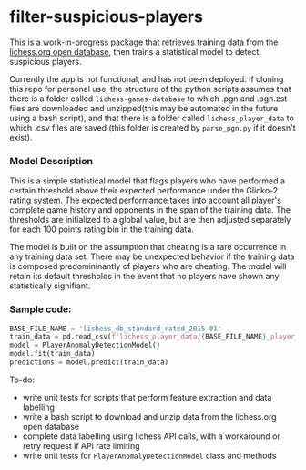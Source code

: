 # filter-suspicious-players

This is a work-in-progress package that retrieves training data from the [lichess.org open database](https://database.lichess.org/), then trains a statistical model to detect suspicious players.

Currently the app is not functional, and has not been deployed. If cloning this repo for personal use, the structure of the python scripts assumes that there is a folder called `lichess-games-database` to which .pgn and .pgn.zst files are downloaded and unzipped(this may be automated in the future using a bash script), and that there is a folder called `lichess_player_data` to which .csv files are saved (this folder is created by `parse_pgn.py` if it doesn't exist).

### Model Description
This is a simple statistical model that flags players who have performed a certain threshold above their expected performance under the Glicko-2 rating system. The expected performance takes into account all player's complete game history and opponents in the span of the training data. The thresholds are initialized to a global value, but are then adjusted separately for each 100 points rating bin in the training data.

The model is built on the assumption that cheating is a rare occurrence in any training data set. There may be unexpected behavior if the training data is composed predomininantly of players who are cheating. The model will retain its default thresholds in the event that no players have shown any statistically signifiant. 

### Sample code:
```python
BASE_FILE_NAME = 'lichess_db_standard_rated_2015-01'
train_data = pd.read_csv(f'lichess_player_data/{BASE_FILE_NAME}_player_features.csv')
model = PlayerAnomalyDetectionModel()
model.fit(train_data)
predictions = model.predict(train_data) 
```

To-do:
- write unit tests for scripts that perform feature extraction and data labelling
- write a bash script to download and unzip data from the lichess.org open database
- complete data labelling using lichess API calls, with a workaround or retry request if API rate limiting 
- write unit tests for `PlayerAnomalyDetectionModel` class and methods